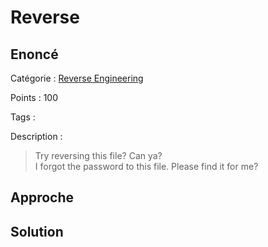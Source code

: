 # Reverse

## Enoncé
Catégorie : [Reverse Engineering](../)

Points : 100

Tags : 

Description :
> Try reversing this file? Can ya?  
> I forgot the password to this file. Please find it for me?


## Approche

## Solution
